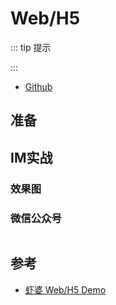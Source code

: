 # Web/H5

::: tip 提示

:::

* [Github](https://github.com/xiaper/web)

## 准备

## IM实战

### 效果图


### 微信公众号

<img :src="$withBase('/image/qrcode_xiaperio_430.jpg')" style="width:250px;"/>

## 参考

* [虾婆 Web/H5 Demo](https://github.com/xiaper/web)
